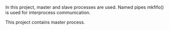 In this project, master and slave processes are used. Named pipes mkfifo() is used for interprocess communication.

This project contains master process.
